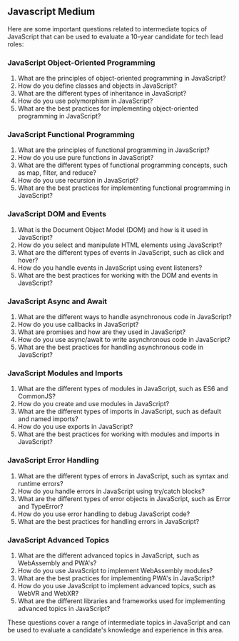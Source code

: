 ## Javascript Medium
Here are some important questions related to intermediate topics of JavaScript that can be used to evaluate a 10-year candidate for tech lead roles:

### JavaScript Object-Oriented Programming

1. What are the principles of object-oriented programming in JavaScript?
2. How do you define classes and objects in JavaScript?
3. What are the different types of inheritance in JavaScript?
4. How do you use polymorphism in JavaScript?
5. What are the best practices for implementing object-oriented programming in JavaScript?

### JavaScript Functional Programming

1. What are the principles of functional programming in JavaScript?
2. How do you use pure functions in JavaScript?
3. What are the different types of functional programming concepts, such as map, filter, and reduce?
4. How do you use recursion in JavaScript?
5. What are the best practices for implementing functional programming in JavaScript?

### JavaScript DOM and Events

1. What is the Document Object Model (DOM) and how is it used in JavaScript?
2. How do you select and manipulate HTML elements using JavaScript?
3. What are the different types of events in JavaScript, such as click and hover?
4. How do you handle events in JavaScript using event listeners?
5. What are the best practices for working with the DOM and events in JavaScript?

### JavaScript Async and Await

1. What are the different ways to handle asynchronous code in JavaScript?
2. How do you use callbacks in JavaScript?
3. What are promises and how are they used in JavaScript?
4. How do you use async/await to write asynchronous code in JavaScript?
5. What are the best practices for handling asynchronous code in JavaScript?

### JavaScript Modules and Imports

1. What are the different types of modules in JavaScript, such as ES6 and CommonJS?
2. How do you create and use modules in JavaScript?
3. What are the different types of imports in JavaScript, such as default and named imports?
4. How do you use exports in JavaScript?
5. What are the best practices for working with modules and imports in JavaScript?

### JavaScript Error Handling

1. What are the different types of errors in JavaScript, such as syntax and runtime errors?
2. How do you handle errors in JavaScript using try/catch blocks?
3. What are the different types of error objects in JavaScript, such as Error and TypeError?
4. How do you use error handling to debug JavaScript code?
5. What are the best practices for handling errors in JavaScript?

### JavaScript Advanced Topics

1. What are the different advanced topics in JavaScript, such as WebAssembly and PWA's?
2. How do you use JavaScript to implement WebAssembly modules?
3. What are the best practices for implementing PWA's in JavaScript?
4. How do you use JavaScript to implement advanced topics, such as WebVR and WebXR?
5. What are the different libraries and frameworks used for implementing advanced topics in JavaScript?

These questions cover a range of intermediate topics in JavaScript and can be used to evaluate a candidate's knowledge and experience in this area.